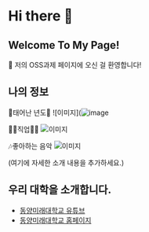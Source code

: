 # Hi there 👋

## Welcome To My Page!

🎉 저의 OSS과제 페이지에 오신 걸 환영합니다! 

## 나의 정보

🤣태어난 년도🤣
![이미지](![image](https://github.com/finalmin0205/bigdatabusiness_jm/assets/144201052/cc3cfa15-5a62-49fe-8cb7-b39d357660d6)



👩‍💻직업👩‍💻
![이미지](https://search.pstatic.net/sunny/?src=https%3A%2F%2Fimage.utoimage.com%2Fpreview%2Fcp992635%2F2023%2F06%2F202306027389_500.jpg&type=sc960_832)




🎶좋아하는 음악
![이미지](https://search.pstatic.net/common/?src=http%3A%2F%2Fblogfiles.naver.net%2FMjAxOTA3MTZfNDUg%2FMDAxNTYzMjAzOTkzMjg3.RPhwfYuc1Lnfa0uAjJJdg0Jd6AMmGE-eVLMfWHenbmAg.z3V7BrrBnYsCuPdb9xE-EGz1eOoWxDd5ErcGuSbAoCUg.JPEG.btbd777%2FIMG_20190716_001745.jpg&type=sc960_832)



(여기에 자세한 소개 내용을 추가하세요.)

## 우리 대학을 소개합니다.

- [동양미래대학교 유튜브](https://www.youtube.com/@user-gf9ks9zw3j)
- [동양미래대학교 홈페이지](https://www.dongyang.ac.kr/dongyang/index.do)
